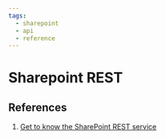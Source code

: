 ```yaml
---
tags:
  - sharepoint
  - api
  - reference
---
```


# Sharepoint REST

## References

1. [Get to know the SharePoint REST service](https://learn.microsoft.com/en-us/sharepoint/dev/sp-add-ins/get-to-know-the-sharepoint-rest-service?tabs=csom)